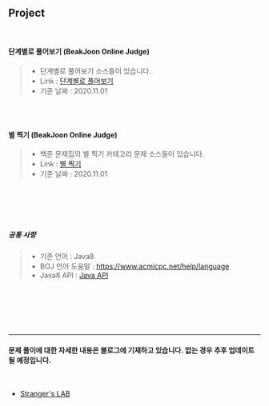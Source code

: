 
Project
-----------
<br/>

#### 단계별로 풀어보기 (BeakJoon Online Judge)  



> - 단계별로 풀어보기 소스들이 있습니다.
> - Link : [단계별로 풀어보기](https://www.acmicpc.net/step) 
> - 기준 날짜 : 2020.11.01  

<br/><br/>


#### 별 찍기 (BeakJoon Online Judge)



> - 백준 문제집의 별 찍기 카테고리 문제 소스들이 있습니다.
> - Link : [별 찍기](https://www.acmicpc.net/workbook/view/20)
> - 기준 날짜 : 2020.11.01  

<br/><br/><br/><br/>


##### 공통 사항


> - 기준 언어 : Java8
> - BOJ 언어 도움말 : https://www.acmicpc.net/help/language
> - Java8 API : [Java API](https://docs.oracle.com/javase/8/docs/api/overview-summary.html)
<p><br/><br/></p>



<br/><br/>

-----------------

#### 문제 풀이에 대한 자세한 내용은 블로그에 기재하고 있습니다. 없는 경우 추후 업데이트 될 예정입니다.
<br/>

- [Stranger's LAB](http://st-lab.tistory.com)


<br/><br/>
